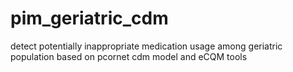 # pim_geriatric_cdm
detect potentially inappropriate medication usage among geriatric population based on pcornet cdm model and eCQM tools 
